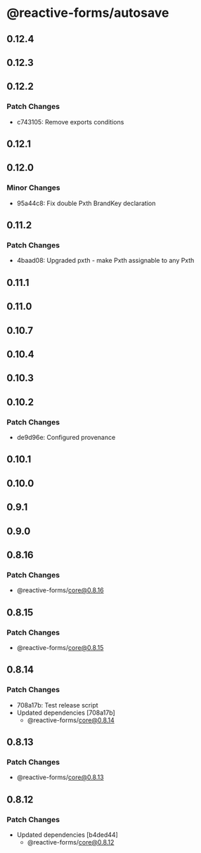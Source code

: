 # @reactive-forms/autosave

## 0.12.4

## 0.12.3

## 0.12.2

### Patch Changes

-   c743105: Remove exports conditions

## 0.12.1

## 0.12.0

### Minor Changes

-   95a44c8: Fix double Pxth BrandKey declaration

## 0.11.2

### Patch Changes

-   4baad08: Upgraded pxth - make Pxth<any> assignable to any Pxth

## 0.11.1

## 0.11.0

## 0.10.7

## 0.10.4

## 0.10.3

## 0.10.2

### Patch Changes

-   de9d96e: Configured provenance

## 0.10.1

## 0.10.0

## 0.9.1

## 0.9.0

## 0.8.16

### Patch Changes

-   @reactive-forms/core@0.8.16

## 0.8.15

### Patch Changes

-   @reactive-forms/core@0.8.15

## 0.8.14

### Patch Changes

-   708a17b: Test release script
-   Updated dependencies [708a17b]
    -   @reactive-forms/core@0.8.14

## 0.8.13

### Patch Changes

-   @reactive-forms/core@0.8.13

## 0.8.12

### Patch Changes

-   Updated dependencies [b4ded44]
    -   @reactive-forms/core@0.8.12
